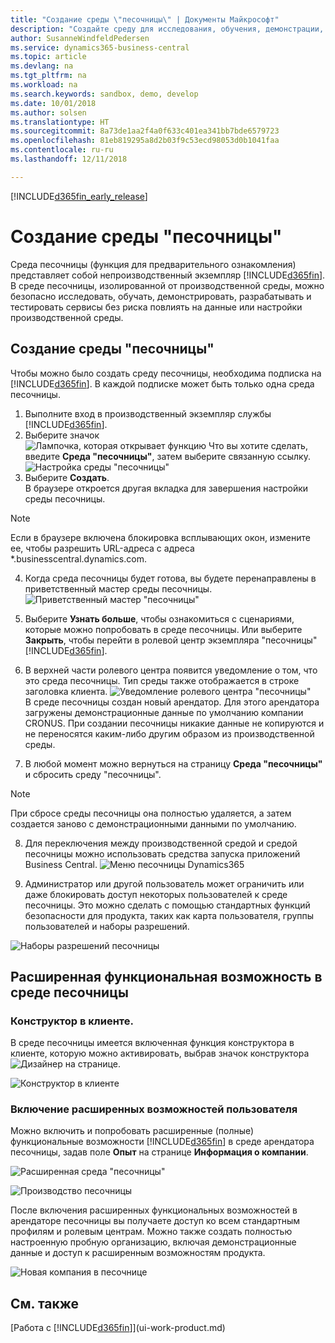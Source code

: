 ```yaml
---
title: "Создание среды \"песочницы\" | Документы Майкрософт"
description: "Создайте среду для исследования, обучения, демонстрации, разработки и тестирования."
author: SusanneWindfeldPedersen
ms.service: dynamics365-business-central
ms.topic: article
ms.devlang: na
ms.tgt_pltfrm: na
ms.workload: na
ms.search.keywords: sandbox, demo, develop
ms.date: 10/01/2018
ms.author: solsen
ms.translationtype: HT
ms.sourcegitcommit: 8a73de1aa2f4a0f633c401ea341bb7bde6579723
ms.openlocfilehash: 81eb819295a8d2b03f9c53ecd98053d0b1041faa
ms.contentlocale: ru-ru
ms.lasthandoff: 12/11/2018

---
```

[!INCLUDE[d365fin_early_release](includes/d365fin_early_release.md.md)]

# <a name="creating-a-sandbox-environment"></a>Создание среды "песочницы"
Среда песочницы (функция для предварительного ознакомления) представляет собой непроизводственный экземпляр [!INCLUDE[d365fin](includes/d365fin_md.md)]. В среде песочницы, изолированной от производственной среды, можно безопасно исследовать, обучать, демонстрировать, разрабатывать и тестировать сервисы без риска повлиять на данные или настройки производственной среды.

## <a name="to-create-a-sandbox-environment"></a>Создание среды "песочницы"
Чтобы можно было создать среду песочницы, необходима подписка на [!INCLUDE[d365fin](includes/d365fin_md.md)]. В каждой подписке может быть только одна среда песочницы.

1. Выполните вход в производственный экземпляр службы [!INCLUDE[d365fin](includes/d365fin_md.md)].
2. Выберите значок ![Лампочка, которая открывает функцию Что вы хотите сделать](media/ui-search/search_small.png "Что вы хотите сделать"), введите **Среда "песочницы"**, затем выберите связанную ссылку.
![Настройка среды "песочницы"](./media/across-sandbox/sandbox-environment-setup.png)
3. Выберите **Создать**.  
  В браузере откроется другая вкладка для завершения настройки среды песочницы.
> [!NOTE]  
>  Если в браузере включена блокировка всплывающих окон, измените ее, чтобы разрешить URL-адреса с адреса *.businesscentral.dynamics.com.   

4. Когда среда песочницы будет готова, вы будете перенаправлены в приветственный мастер среды песочницы.
![Приветственный мастер "песочницы"](./media/across-sandbox/sandbox-wizard.png)

5. Выберите **Узнать больше**, чтобы ознакомиться с сценариями, которые можно попробовать в среде песочницы. Или выберите **Закрыть**, чтобы перейти в ролевой центр экземпляра "песочницы" [!INCLUDE[d365fin](includes/d365fin_md.md)].
6. В верхней части ролевого центра появится уведомление о том, что это среда песочницы. Тип среды также отображается в строке заголовка клиента.
![Уведомление ролевого центра "песочницы"](./media/across-sandbox/sandbox-rolecenter-notification.png)  
В среде песочницы создан новый арендатор. Для этого арендатора загружены демонстрационные данные по умолчанию компании CRONUS. При создании песочницы никакие данные не копируются и не переносятся каким-либо другим образом из производственной среды.
7.  В любой момент можно вернуться на страницу **Среда "песочницы"** и сбросить среду "песочницы".
> [!NOTE]  
>  При сбросе среды песочницы она полностью удаляется, а затем создается заново с демонстрационными данными по умолчанию.  

8.  Для переключения между производственной средой и средой песочницы можно использовать средства запуска приложений Business Central.
![Меню песочницы Dynamics365](./media/across-sandbox/sandbox-dynamics365-menu.png)

9.  Администратор или другой пользователь может ограничить или даже блокировать доступ некоторых пользователей к среде песочницы. Это можно сделать с помощью стандартных функций безопасности для продукта, таких как карта пользователя, группы пользователей и наборы разрешений.

![Наборы разрешений песочницы](./media/across-sandbox/sandbox-permission-sets.png)

## <a name="advanced-functionality-in-the-sandbox-environment"></a>Расширенная функциональная возможность в среде песочницы
### <a name="the-in-client-designer"></a>Конструктор в клиенте.
В среде песочницы имеется включенная функция конструктора в клиенте, которую можно активировать, выбрав значок конструктора ![Дизайнер](./media/across-sandbox/sandbox-inclient-design-icon.png) на странице.

![Конструктор в клиенте](./media/across-sandbox/sandbox-inclient-designer.png)

### <a name="enable-the-advanced-user-experience"></a>Включение расширенных возможностей пользователя
Можно включить и попробовать расширенные (полные) функциональные возможности [!INCLUDE[d365fin](includes/d365fin_md.md)] в среде арендатора песочницы, задав поле **Опыт** на странице **Информация о компании**.

![Расширенная среда "песочницы"](./media/across-sandbox/sandbox-advanced.png)

![Производство песочницы](./media/across-sandbox/sandbox-production.png)

После включения расширенных функциональных возможностей в арендаторе песочницы вы получаете доступ ко всем стандартным профилям и ролевым центрам. Можно также создать полностью настроенную пробную организацию, включая демонстрационные данные и доступ к расширенным возможностям продукта.

![Новая компания в песочнице](./media/across-sandbox/sandbox-newcompany.png)


## <a name="see-also"></a>См. также
[Работа с [!INCLUDE[d365fin](includes/d365fin_md.md)]](ui-work-product.md)  

